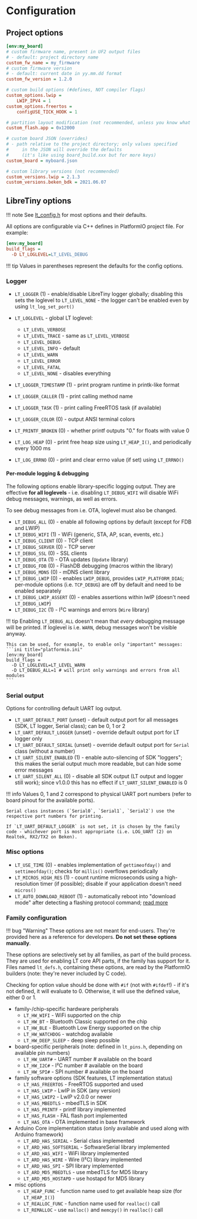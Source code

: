 # Configuration

## Project options

```ini title="platformio.ini"
[env:my_board]
# custom firmware name, present in UF2 output files
# - default: project directory name
custom_fw_name = my_firmware
# custom firmware version
# - default: current date in yy.mm.dd format
custom_fw_version = 1.2.0

# custom build options (#defines, NOT compiler flags)
custom_options.lwip =
	LWIP_IPV4 = 1
custom_options.freertos =
	configUSE_TICK_HOOK = 1

# partition layout modification (not recommended, unless you know what you're doing)
custom_flash.app = 0x12000

# custom board JSON (overrides)
# - path relative to the project directory; only values specified
#     in the JSON will override the defaults
#     (it's like using board_build.xxx but for more keys)
custom_board = myboard.json

# custom library versions (not recommended)
custom_versions.lwip = 2.1.3
custom_versions.beken_bdk = 2021.06.07
```

## LibreTiny options

!!! note
	See [lt_config.h](../../ltapi/lt__config_8h.md) for most options and their defaults.

All options are configurable via C++ defines in PlatformIO project file. For example:
```ini title="platformio.ini"
[env:my_board]
build_flags =
  -D LT_LOGLEVEL=LT_LEVEL_DEBUG
```

!!! tip
	Values in parentheses represent the defaults for the config options.

### Logger

- `LT_LOGGER` (1) - enable/disable LibreTiny logger globally; disabling this sets the loglevel to `LT_LEVEL_NONE` - the logger can't be enabled even by using `lt_log_set_port()`
- `LT_LOGLEVEL` - global LT loglevel:

	- `LT_LEVEL_VERBOSE`
	- `LT_LEVEL_TRACE` - same as `LT_LEVEL_VERBOSE`
	- `LT_LEVEL_DEBUG`
	- `LT_LEVEL_INFO` - default
	- `LT_LEVEL_WARN`
	- `LT_LEVEL_ERROR`
	- `LT_LEVEL_FATAL`
	- `LT_LEVEL_NONE` - disables everything

- `LT_LOGGER_TIMESTAMP` (1) - print program runtime in printk-like format
- `LT_LOGGER_CALLER` (1) - print calling method name
- `LT_LOGGER_TASK` (1) - print calling FreeRTOS task (if available)
- `LT_LOGGER_COLOR` (0) - output ANSI terminal colors
- `LT_PRINTF_BROKEN` (0) - whether printf outputs "0." for floats with value 0
- `LT_LOG_HEAP` (0) - print free heap size using `LT_HEAP_I()`, and periodically every 1000 ms
- `LT_LOG_ERRNO` (0) - print and clear errno value (if set) using `LT_ERRNO()`

#### Per-module logging & debugging

The following options enable library-specific logging output. They are effective **for all loglevels** - i.e. disabling `LT_DEBUG_WIFI` will disable WiFi debug messages, warnings, as well as errors.

To see debug messages from i.e. OTA, loglevel must also be changed.

- `LT_DEBUG_ALL` (0) - enable all following options by default (except for FDB and LWIP)
- `LT_DEBUG_WIFI` (1) - WiFi (generic, STA, AP, scan, events, etc.)
- `LT_DEBUG_CLIENT` (0) - TCP client
- `LT_DEBUG_SERVER` (0) - TCP server
- `LT_DEBUG_SSL` (0) - SSL clients
- `LT_DEBUG_OTA` (1) - OTA updates (`Update` library)
- `LT_DEBUG_FDB` (0) - FlashDB debugging (macros within the library)
- `LT_DEBUG_MDNS` (0) - mDNS client library
- `LT_DEBUG_LWIP` (0) - enables `LWIP_DEBUG`, provides `LWIP_PLATFORM_DIAG`; per-module options (i.e. `TCP_DEBUG`) are off by default and need to be enabled separately
- `LT_DEBUG_LWIP_ASSERT` (0) - enables assertions within lwIP (doesn't need `LT_DEBUG_LWIP`)
- `LT_DEBUG_I2C` (1) - I²C warnings and errors (`Wire` library)

!!! tip
	Enabling `LT_DEBUG_ALL` doesn't mean that *every* debugging message will be printed. If loglevel is i.e. `WARN`, debug messages won't be visible anyway.

	This can be used, for example, to enable only "important" messages:
	```ini title="platformio.ini"
	[env:my_board]
	build_flags =
	  -D LT_LOGLEVEL=LT_LEVEL_WARN
	  -D LT_DEBUG_ALL=1 # will print only warnings and errors from all modules
	```

### Serial output

Options for controlling default UART log output.

- `LT_UART_DEFAULT_PORT` (unset) - default output port for all messages (SDK, LT logger, Serial class); can be 0, 1 or 2
- `LT_UART_DEFAULT_LOGGER` (unset) - override default output port for LT logger only
- `LT_UART_DEFAULT_SERIAL` (unset) - override default output port for `Serial` class (without a number)
- `LT_UART_SILENT_ENABLED` (1) - enable auto-silencing of SDK "loggers"; this makes the serial output much more readable, but can hide some error messages
- `LT_UART_SILENT_ALL` (0) - disable all SDK output (LT output and logger still work); since v1.0.0 this has no effect if `LT_UART_SILENT_ENABLED` is 0

!!! info
	Values 0, 1 and 2 correspond to physical UART port numbers (refer to board pinout for the available ports).

	Serial class instances (`Serial0`, `Serial1`, `Serial2`) use the respective port numbers for printing.

	If `LT_UART_DEFAULT_LOGGER` is not set, it is chosen by the family code - whichever port is most appropriate (i.e. LOG_UART (2) on Realtek, RX2/TX2 on Beken).

### Misc options

- `LT_USE_TIME` (0) - enables implementation of `gettimeofday()` and `settimeofday()`; checks for `millis()` overflows periodically
- `LT_MICROS_HIGH_RES` (1) - count runtime microseconds using a high-resolution timer (if possible); disable if your application doesn't need `micros()`
- `LT_AUTO_DOWNLOAD_REBOOT` (1) - automatically reboot into "download mode" after detecting a flashing protocol command; [read more](../flashing/tools/adr.md)

### Family configuration

!!! bug "Warning"
	These options are not meant for end-users. They're provided here as a reference for developers. **Do not set these options manually**.

These options are selectively set by all families, as part of the build process. They are used for enabling LT core API parts, if the family has support for it. Files named `lt_defs.h`, containing these options, are read by the PlatformIO builders (note: they're never included by C code).

Checking for option value should be done with `#if` (not with `#ifdef`!) - if it's not defined, it will evaluate to 0. Otherwise, it will use the defined value, either 0 or 1.

- family-/chip-specific hardware peripherals
	- `LT_HW_WIFI` - WiFi supported on the chip
	- `LT_HW_BT` - Bluetooth Classic supported on the chip
	- `LT_HW_BLE` - Bluetooth Low Energy supported on the chip
	- `LT_HW_WATCHDOG` - watchdog available
	- `LT_HW_DEEP_SLEEP` - deep sleep possible
- board-specific peripherals (note: defined in `lt_pins.h`, depending on available pin numbers)
	- `LT_HW_UART#` - UART number # available on the board
	- `LT_HW_I2C#` - I²C number # available on the board
	- `LT_HW_SPI#` - SPI number # available on the board
- family software options (SDK features, LT implementation status)
	- `LT_HAS_FREERTOS` - FreeRTOS supported and used
	- `LT_HAS_LWIP` - LwIP in SDK (any version)
	- `LT_HAS_LWIP2` - LwIP v2.0.0 or newer
	- `LT_HAS_MBEDTLS` - mbedTLS in SDK
	- `LT_HAS_PRINTF` - printf library implemented
	- `LT_HAS_FLASH` - FAL flash port implemented
	- `LT_HAS_OTA` - OTA implemented in base framework
- Arduino Core implementation status (only available and used along with Arduino framework)
	- `LT_ARD_HAS_SERIAL` - Serial class implemented
	- `LT_ARD_HAS_SOFTSERIAL` - SoftwareSerial library implemented
	- `LT_ARD_HAS_WIFI` - WiFi library implemented
	- `LT_ARD_HAS_WIRE` - Wire (I²C) library implemented
	- `LT_ARD_HAS_SPI` - SPI library implemented
	- `LT_ARD_MD5_MBEDTLS` - use mbedTLS for MD5 library
	- `LT_ARD_MD5_HOSTAPD` - use hostapd for MD5 library
- misc options
	- `LT_HEAP_FUNC` - function name used to get available heap size (for `LT_HEAP_I()`)
	- `LT_REALLOC_FUNC` - function name used for `realloc()` call
	- `LT_REMALLOC` - use `malloc()` and `memcpy()` in `realloc()` call
